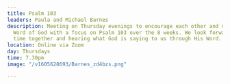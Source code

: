 ```yaml
---
title: Psalm 103
leaders: Paula and Michael Barnes
description: Meeting on Thursday evenings to encourage each other and dive into the
  Word of God with a focus on Psalm 103 over the 8 weeks. We look forward to spending
  time together and hearing what God is saying to us through His Word.
location: Online via Zoom
day: Thursdays
time: 7.30pm
image: "/v1605628693/Barnes_zd4bzs.png"

---
```

